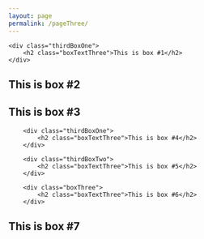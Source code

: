 ```yaml
---
layout: page
permalink: /pageThree/
---
```

<link rel="stylesheet" type="text/css" href="{{ site.baseurl }}/assets/css/styles.css">


<div class="wrapper">

	<div class="thirdBoxOne">
		<h2 class="boxTextThree">This is box #1</h2>
	</div>
		
<div class="thirdBoxTwo">
		<h2 class="boxTextThree">This is box #2</h2>
	</div>
<div class="boxThree">
		<h2 class="boxTextThree">This is box #3</h2>
	</div>


</div>

<div class="wrapper">

		<div class="thirdBoxOne">
			<h2 class="boxTextThree">This is box #4</h2>
		</div>

		<div class="thirdBoxTwo">
			<h2 class="boxTextThree">This is box #5</h2>
		</div>
			
		<div class="boxThree">
			<h2 class="boxTextThree">This is box #6</h2>
		</div>
		
</div>
<div class="wrapperSeven">
		<div class="boxSeven">
			<h2 class="boxTextThree">This is box #7</h2>
		</div>
</div>


	

 



